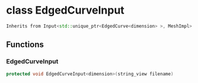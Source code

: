 # class EdgedCurveInput


```cpp
Inherits from Input<std::unique_ptr<EdgedCurve<dimension> >, MeshImpl>
```



## Functions

### EdgedCurveInput

```cpp
protected void EdgedCurveInput<dimension>(string_view filename)
```




